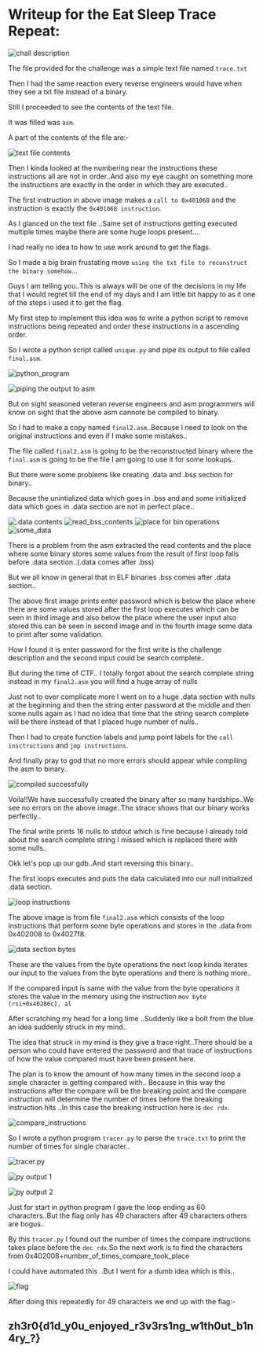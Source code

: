 # Writeup for the Eat Sleep Trace Repeat:

![chall description](https://github.com/team-ssod/Reverse-Engineering-Writeups/blob/main/Zh3ro-ctf-v2/Eat%20Sleep%20Trace%20Repeat/images/estr_description.png)

The file provided for the challenge was a simple text file named `trace.txt` 

Then I had the same reaction every reverse engineers would have when they see a txt file instead of a binary.

Still I proceeded to see the contents of the text file.

It was filled was `asm`.

A part of the contents of the file are:-

![text file contents](https://github.com/team-ssod/Reverse-Engineering-Writeups/blob/main/Zh3ro-ctf-v2/Eat%20Sleep%20Trace%20Repeat/images/estr1.png)

Then I kinda looked at the numbering near the instructions these instructions all are not in order..And also my eye caught on something more the 
instructions are exactly in the order in which they are executed.. 

The first instruction in above image makes a `call to 0x401068` and the instruction is exactly the `0x401068 instruction`.

As I glanced on the text file ..Same set of instructions getting executed multiple times maybe there are some huge loops present....

I had really no idea to how to use work around to get the flags.

So I made a big brain frustating move `using the txt file to reconstruct the binary somehow`...

Guys I am telling you..This is always will be one of the decisions in my life that I would regret till the end of my days and I am little bit happy to as it one of the steps i used it to get the flag.

My first step to implement this idea was to write a python script to remove instructions being repeated and order these instructions in a ascending order.

So I wrote a python script called `unique.py` and pipe its output to file called `final.asm`.

![python_program](https://github.com/team-ssod/Reverse-Engineering-Writeups/blob/main/Zh3ro-ctf-v2/Eat%20Sleep%20Trace%20Repeat/images/estr2.png)

![piping the output to asm](https://github.com/team-ssod/Reverse-Engineering-Writeups/blob/main/Zh3ro-ctf-v2/Eat%20Sleep%20Trace%20Repeat/images/estr3.png)

But on sight seasoned veteran reverse engineers and asm programmers will know on sight that the above asm cannote be compiled to binary.

So I had to make a copy named `final2.asm`..Because I need to look on the original instructions and even if I make some mistakes..

The file called `final2.asm` is going to be the reconstructed binary where the `final.asm` is going to be the file I am going to use it for some lookups..

But there were some problems like  creating .data and .bss  section for binary.. 

Because the unintialized data which goes in .bss and and some initialized data which goes in .data section are not in perfect place..

![.data contents](https://github.com/team-ssod/Reverse-Engineering-Writeups/blob/main/Zh3ro-ctf-v2/Eat%20Sleep%20Trace%20Repeat/images/estr6.png)
![read_bss_contents](https://github.com/team-ssod/Reverse-Engineering-Writeups/blob/main/Zh3ro-ctf-v2/Eat%20Sleep%20Trace%20Repeat/images/estr4.png)
![place for bin operations](https://github.com/team-ssod/Reverse-Engineering-Writeups/blob/main/Zh3ro-ctf-v2/Eat%20Sleep%20Trace%20Repeat/images/estr5.png)
![some_data](https://github.com/team-ssod/Reverse-Engineering-Writeups/blob/main/Zh3ro-ctf-v2/Eat%20Sleep%20Trace%20Repeat/images/estr7.png)

There is a problem from the asm extracted the read contents and the place where some binary stores some values from the result of first loop falls before .data section..(.data comes after .bss)

But we all know in general that in ELF binaries .bss comes after .data section..

The above first image prints enter password which is below the place where there are some values stored after the first loop executes which can be seen in third image and also below the place where the user input also stored this can be seen in second image and in the fourth image some data to print after some validation.

How I found it is enter password for the first write is the challenge description and the second input could be search complete..

But during the time of CTF.. I totally forgot about the search complete string instead in my `final2.asm` you will find a huge array of nulls 

Just not to over complicate more I went on to a huge .data section with nulls at the beginning and then the string enter password at the middle and then some nulls again as I had no idea that time that the string search complete will be there instead of that I placed huge number of nulls..

Then I had to create function labels and jump point labels for the `call insctructions` and `jmp instructions`.

And finally pray to god that no more errors should appear while compiling the asm to binary..

![compiled successfully](https://github.com/team-ssod/Reverse-Engineering-Writeups/blob/main/Zh3ro-ctf-v2/Eat%20Sleep%20Trace%20Repeat/images/estr8.png)

Voila!!We have successfully created the binary after so many hardships..We see no errors on the above image..The strace shows that our binary works perfectly..

The final write prints 16 nulls to stdout which is fine because I already told about the search complete string I missed which is replaced there with some nulls..

Okk let's pop up our gdb..And start reversing this binary..

The first loops executes and puts the data calculated into our null initialized .data section.

![loop instructions](https://github.com/team-ssod/Reverse-Engineering-Writeups/blob/main/Zh3ro-ctf-v2/Eat%20Sleep%20Trace%20Repeat/images/estr9.png)

The above image is from file `final2.asm` which consists of the loop instructions that perform some byte operations and stores in the .data from 0x402008
to 0x4027f8.

![data section bytes](https://github.com/team-ssod/Reverse-Engineering-Writeups/blob/main/Zh3ro-ctf-v2/Eat%20Sleep%20Trace%20Repeat/images/estr10.png)

These are the values from the byte operations the next loop kinda iterates our input to the values from the byte operations and there is nothing more..

If the compared input is same with the value from the byte operations it stores the value in the memory using the instruction `mov byte  [rsi+0x40286c], al`

After scratching my head for a long time ..Suddenly like a bolt from the blue an idea suddenly struck in my mind..

The idea that struck in my mind is they give a trace right..There should be a person who could have entered the password and that trace of instructions of how the value  compared must have been present here.

The plan is to know the amount of how many times in the second loop a single character is getting compared with.. Because in this way the instructions after the compare will be the breaking point and the compare instruction will determine the number of times before the breaking instruction hits ..In this case the breaking instruction here is `dec rdx`.

![compare_instructions](https://github.com/team-ssod/Reverse-Engineering-Writeups/blob/main/Zh3ro-ctf-v2/Eat%20Sleep%20Trace%20Repeat/images/estr11.png)

So I wrote a python program  `tracer.py` to parse the `trace.txt` to print the number of times for single character..

![tracer.py](https://github.com/team-ssod/Reverse-Engineering-Writeups/blob/main/Zh3ro-ctf-v2/Eat%20Sleep%20Trace%20Repeat/images/estr12.png)

![py output 1](https://github.com/team-ssod/Reverse-Engineering-Writeups/blob/main/Zh3ro-ctf-v2/Eat%20Sleep%20Trace%20Repeat/images/estr13.png)

![py output 2](https://github.com/team-ssod/Reverse-Engineering-Writeups/blob/main/Zh3ro-ctf-v2/Eat%20Sleep%20Trace%20Repeat/images/estr14.png)

Just for start in python program I gave the loop ending as 60 characters..But the flag only has 49 characters after 49 characters others are bogus..

By this `tracer.py` I found out the number of times the compare instructions takes place before the `dec rdx`.So the next work is to find the characters from 0x402008+number_of_times_compare_took_place 

I could have automated this ..But I went for a dumb idea which is this..

![flag](https://github.com/team-ssod/Reverse-Engineering-Writeups/blob/main/Zh3ro-ctf-v2/Eat%20Sleep%20Trace%20Repeat/images/estr15.png)

After doing this repeatedly for 49 characters we end up with the flag:-

## zh3r0{d1d_y0u_enjoyed_r3v3rs1ng_w1th0ut_b1n4ry_?}

